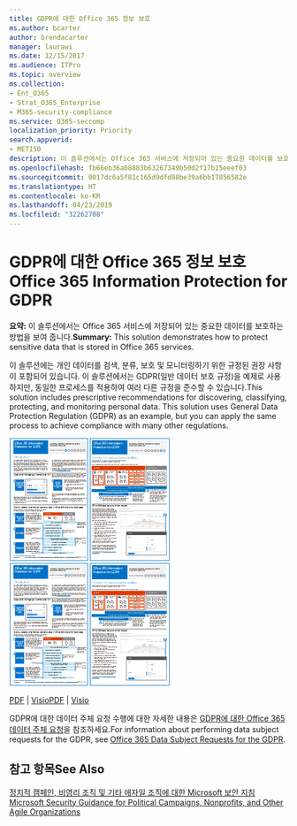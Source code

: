 ```yaml
---
title: GDPR에 대한 Office 365 정보 보호
ms.author: bcarter
author: brendacarter
manager: laurawi
ms.date: 12/15/2017
ms.audience: ITPro
ms.topic: overview
ms.collection:
- Ent_O365
- Strat_O365_Enterprise
- M365-security-compliance
ms.service: O365-seccomp
localization_priority: Priority
search.appverid:
- MET150
description: 이 솔루션에서는 Office 365 서비스에 저장되어 있는 중요한 데이터를 보호하는 방법을 보여 줍니다.
ms.openlocfilehash: fb66eb36a08883b63267349b50d2f17b15eeef03
ms.sourcegitcommit: 0017dc6a5f81c165d9dfd88be39a6bb17856582e
ms.translationtype: HT
ms.contentlocale: ko-KR
ms.lasthandoff: 04/23/2019
ms.locfileid: "32262708"
---
```

# <a name="office-365-information-protection-for-gdpr"></a><span data-ttu-id="cd1b7-103">GDPR에 대한 Office 365 정보 보호</span><span class="sxs-lookup"><span data-stu-id="cd1b7-103">Office 365 Information Protection for GDPR</span></span>

 <span data-ttu-id="cd1b7-104">**요약:** 이 솔루션에서는 Office 365 서비스에 저장되어 있는 중요한 데이터를 보호하는 방법을 보여 줍니다.</span><span class="sxs-lookup"><span data-stu-id="cd1b7-104">**Summary:** This solution demonstrates how to protect sensitive data that is stored in Office 365 services.</span></span>
  
<span data-ttu-id="cd1b7-p101">이 솔루션에는 개인 데이터를 검색, 분류, 보호 및 모니터링하기 위한 규정된 권장 사항이 포함되어 있습니다. 이 솔루션에서는 GDPR(일반 데이터 보호 규정)을 예제로 사용하지만, 동일한 프로세스를 적용하여 여러 다른 규정을 준수할 수 있습니다.</span><span class="sxs-lookup"><span data-stu-id="cd1b7-p101">This solution includes prescriptive recommendations for discovering, classifying, protecting, and monitoring personal data. This solution uses General Data Protection Regulation (GDPR) as an example, but you can apply the same process to achieve compliance with many other regulations.</span></span>

<span data-ttu-id="cd1b7-107">[![GDPR에 대한 Office 365 정보 보호 포스터의 축소판 그림입니다.](media/InfoProtectGDPR-Poster/o365infoprotectforgdpr-thumb.png)](http://download.microsoft.com/download/E/C/D/ECD5A339-EF10-4420-B3A9-99098884D716/MSFT_Cloud_architecture_information%20protection%20for%20GDPR.pdf)</span><span class="sxs-lookup"><span data-stu-id="cd1b7-107">[![Thumb image of the Office 365 Information Protection for GDPR poster.](media/InfoProtectGDPR-Poster/o365infoprotectforgdpr-thumb.png)](http://download.microsoft.com/download/E/C/D/ECD5A339-EF10-4420-B3A9-99098884D716/MSFT_Cloud_architecture_information%20protection%20for%20GDPR.pdf)</span></span>

<span data-ttu-id="cd1b7-108">[PDF](http://download.microsoft.com/download/E/C/D/ECD5A339-EF10-4420-B3A9-99098884D716/MSFT_Cloud_architecture_information%20protection%20for%20GDPR.pdf)  |  [Visio](http://download.microsoft.com/download/E/C/D/ECD5A339-EF10-4420-B3A9-99098884D716/MSFT_Cloud_architecture_information%20protection%20for%20GDPR.vsdx)</span><span class="sxs-lookup"><span data-stu-id="cd1b7-108">[PDF](http://download.microsoft.com/download/E/C/D/ECD5A339-EF10-4420-B3A9-99098884D716/MSFT_Cloud_architecture_information%20protection%20for%20GDPR.pdf)  |  [Visio](http://download.microsoft.com/download/E/C/D/ECD5A339-EF10-4420-B3A9-99098884D716/MSFT_Cloud_architecture_information%20protection%20for%20GDPR.vsdx)</span></span>
  
<span data-ttu-id="cd1b7-109">GDPR에 대한 데이터 주체 요청 수행에 대한 자세한 내용은 [GDPR에 대한 Office 365 데이터 주체 요청](https://docs.microsoft.com/microsoft-365/compliance/gdpr-dsr-office365?toc=/microsoft-365/enterprise/toc.json)을 참조하세요.</span><span class="sxs-lookup"><span data-stu-id="cd1b7-109">For information about performing data subject requests for the GDPR, see [Office 365 Data Subject Requests for the GDPR](https://docs.microsoft.com/microsoft-365/compliance/gdpr-dsr-office365?toc=/microsoft-365/enterprise/toc.json).</span></span> 

## <a name="see-also"></a><span data-ttu-id="cd1b7-110">참고 항목</span><span class="sxs-lookup"><span data-stu-id="cd1b7-110">See Also</span></span>
  
[<span data-ttu-id="cd1b7-111">정치적 캠페인, 비영리 조직 및 기타 애자일 조직에 대한 Microsoft 보안 지침</span><span class="sxs-lookup"><span data-stu-id="cd1b7-111">Microsoft Security Guidance for Political Campaigns, Nonprofits, and Other Agile Organizations</span></span>](microsoft-security-guidance-for-political-campaigns-nonprofits-and-other-agile-o.md)